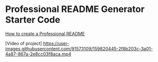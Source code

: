# Professional README Generator Starter Code

[How to create a Professional README](https://coding-boot-camp.github.io/full-stack/github/professional-readme-guide)

[Video of project]
https://user-images.githubusercontent.com/91573109/159820445-2f8b203c-3a01-4a87-867a-2e8cc03f8aca.mp4

